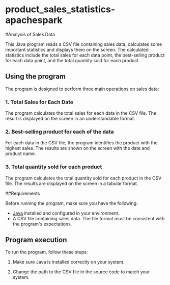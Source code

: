 # product_sales_statistics-apachespark

#Analysis of Sales Data

This Java program reads a CSV file containing sales data, calculates some important statistics and displays them on the screen. The calculated statistics include the total sales for each data point, the best-selling product for each data point, and the total quantity sold for each product.

## Using the program

The program is designed to perform three main operations on sales data:

### 1. Total Sales for Each Date

The program calculates the total sales for each data in the CSV file. The result is displayed on the screen in an understandable format.

### 2. Best-selling product for each of the data

For each data in the CSV file, the program identifies the product with the highest sales. The results are shown on the screen with the date and product name.

### 3. Total quantity sold for each product

The program calculates the total quantity sold for each product in the CSV file. The results are displayed on the screen in a tabular format.

##Requirements

Before running the program, make sure you have the following:

- [Java](https://www.java.com/) installed and configured in your environment.
- A CSV file containing sales data. The file format must be consistent with the program's expectations.

## Program execution

To run the program, follow these steps:

1. Make sure Java is installed correctly on your system.

2. Change the path to the CSV file in the source code to match your system.
